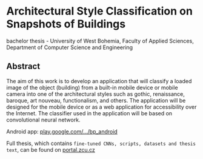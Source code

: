 # Architectural Style Classification on Snapshots of Buildings 

bachelor thesis -
University of West Bohemia, 
Faculty of Applied Sciences, 
Department of Computer Science and Engineering 

Abstract
--
The aim of this work is to develop an application that will classify a loaded image of the object (building) from a built-in mobile device or mobile camera into one of the architectural styles such as gothic, renaissance, baroque, art nouveau, functionalism, and others. The application will be designed for the mobile device or as a web application for accessibility over the Internet. The classifier used in the application will be based on convolutional neural network.

Android app: [play.google.com/.../bp_android](https://play.google.com/store/apps/details?id=kiv.bp.bp_android)

Full thesis, which contains `fine-tuned CNNs, scripts, datasets and thesis text`, can be found on [portal.zcu.cz](https://portal.zcu.cz/portal/studium/prohlizeni.html?pc_pagenavigationalstate=AAAAAQAGNjM0MDMzEwEAAAABAAhzdGF0ZUtleQAAAAEAFC05MjIzMzcyMDM2ODU0NzcwMTgxAAAAAA**#prohlizeniSearchResult)
